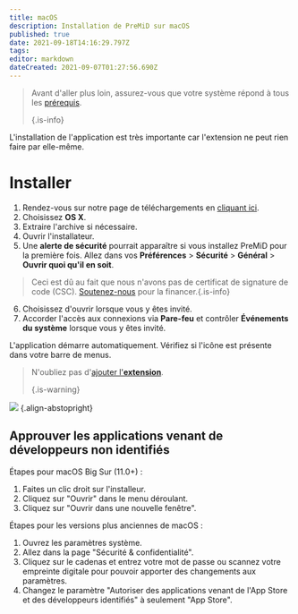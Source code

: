 ```yaml
---
title: macOS
description: Installation de PreMiD sur macOS
published: true
date: 2021-09-18T14:16:29.797Z
tags: 
editor: markdown
dateCreated: 2021-09-07T01:27:56.690Z
---
```


> Avant d'aller plus loin, assurez-vous que votre système répond à tous les [prérequis](/install/requirements). 
> 
> {.is-info}

L'installation de l'application est très importante car l'extension ne peut rien faire par elle-même.

# Installer
1. Rendez-vous sur notre page de téléchargements en [cliquant ici](https://premid.app/downloads).
2. Choisissez **OS X**.
3. Extraire l'archive si nécessaire.
4. Ouvrir l'installateur.
5. Une **alerte de sécurité** pourrait apparaître si vous installez PreMiD pour la première fois. Allez dans vos **Préférences** > **Sécurité** > **Général** > **Ouvrir quoi qu'il en soit**.
> Ceci est dû au fait que nous n'avons pas de certificat de signature de code (CSC). [Soutenez-nous](https://www.patreon.com/Timeraa) pour la financer.{.is-info}
6. Choisissez d'ouvrir lorsque vous y êtes invité.
7. Accorder l'accès aux connexions via **Pare-feu** et contrôler **Événements du système** lorsque vous y êtes invité.

L'application démarre automatiquement. Vérifiez si l'icône est présente dans votre barre de menus.

> N'oubliez pas d'[ajouter l'**extension**](/install). 
> 
> {.is-warning}

![](https://img.icons8.com/color/2x/mac-logo.png) {.align-abstopright}

## Approuver les applications venant de développeurs non identifiés
Étapes pour macOS Big Sur (11.0+) :
1. Faites un clic droit sur l'installeur.
2. Cliquez sur "Ouvrir" dans le menu déroulant.
3. Cliquez sur "Ouvrir dans une nouvelle fenêtre".

Étapes pour les versions plus anciennes de macOS :
1. Ouvrez les paramètres système.
2. Allez dans la page "Sécurité & confidentialité".
3. Cliquez sur le cadenas et entrez votre mot de passe ou scannez votre empreinte digitale pour pouvoir apporter des changements aux paramètres.
4. Changez le paramètre "Autoriser des applications venant de l'App Store et des développeurs identifiés" à seulement "App Store".
